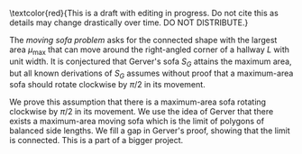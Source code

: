 \textcolor{red}{This is a draft with editing in progress. Do not cite this as details may change drastically over time. DO NOT DISTRIBUTE.}

The _moving sofa problem_ asks for the connected shape with the largest area $\mu_{\text{max}}$ that can move around the right-angled corner of a hallway $L$ with unit width. It is conjectured that Gerver's sofa $S_G$ attains the maximum area, but all known derivations of $S_G$ assumes without proof that a maximum-area sofa should rotate clockwise by $\pi/2$ in its movement.

We prove this assumption that there is a maximum-area sofa rotating clockwise by $\pi/2$ in its movement. We use the idea of Gerver that there exists a maximum-area moving sofa which is the limit of polygons of balanced side lengths. We fill a gap in Gerver's proof, showing that the limit is connected. This is a part of a bigger project.